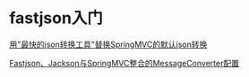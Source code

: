 # fastjson入门

[用"最快的json转换工具"替换SpringMVC的默认json转换](https://www.cnblogs.com/xiaofengfeng/p/9261887.html)

[Fastjson、Jackson与SpringMVC整合的MessageConverter配置](https://my.oschina.net/liuyuantao/blog/796675)
